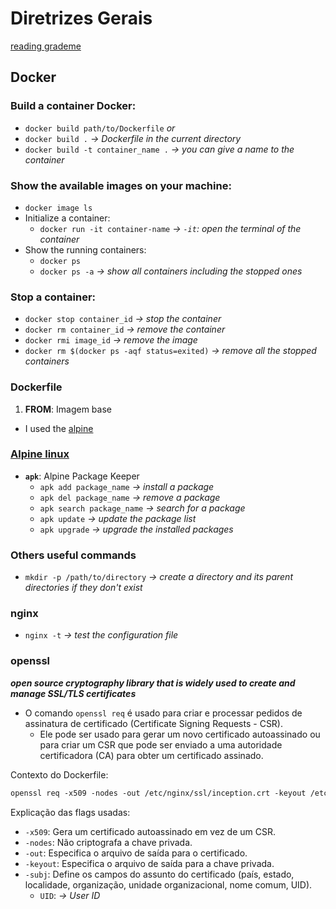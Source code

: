 # Diretrizes Gerais

[reading grademe](https://tuto.grademe.fr/inception/#mariadb)

## Docker

### Build a container Docker:
- `docker build path/to/Dockerfile` *or*
- `docker build .` *-> Dockerfile in the current directory*
- `docker build -t container_name .` *-> you can give a name to the container*

### Show the available images on your machine:
- `docker image ls`
- Initialize a container:
  - `docker run -it container-name` *-> `-it`: open the terminal of the container*
- Show the running containers:
  - `docker ps`
  - `docker ps -a` *-> show all containers including the stopped ones*

### Stop a container:
- `docker stop container_id` *-> stop the container*
- `docker rm container_id` *-> remove the container*
- `docker rmi image_id` *-> remove the image*
- `docker rm $(docker ps -aqf status=exited)` *-> remove all the stopped containers*
  
### Dockerfile
1. **FROM**: Imagem base
 - I used the [alpine](https://alpinelinux.org/releases/)


### [Alpine linux](https://docs.alpinelinux.org/user-handbook/0.1a/Working/apk.html)
- **`apk`**: Alpine Package Keeper
  - `apk add package_name` *-> install a package*
  - `apk del package_name` *-> remove a package*
  - `apk search package_name` *-> search for a package*
  - `apk update` *-> update the package list*
  - `apk upgrade` *-> upgrade the installed packages*

### Others useful commands
- `mkdir -p /path/to/directory` *-> create a directory and its parent directories if they don't exist*

### nginx
- `nginx -t` *-> test the configuration file*

### openssl
***open source cryptography library that is widely used to create and manage SSL/TLS certificates***
- O comando `openssl req` é usado para criar e processar pedidos de assinatura de certificado (Certificate Signing Requests - CSR). 
  - Ele pode ser usado para gerar um novo certificado autoassinado ou para criar um CSR que pode ser enviado a uma autoridade certificadora (CA) para obter um certificado assinado.

Contexto do Dockerfile:

```dockerfile
openssl req -x509 -nodes -out /etc/nginx/ssl/inception.crt -keyout /etc/nginx/ssl/inception.key -subj "/C=FR/ST=IDF/L=Paris/O=42/OU=42/CN=login.42.fr/UID=login"
```

Explicação das flags usadas:
- `-x509`: Gera um certificado autoassinado em vez de um CSR.
- `-nodes`: Não criptografa a chave privada.
- `-out`: Especifica o arquivo de saída para o certificado.
- `-keyout`: Especifica o arquivo de saída para a chave privada.
- `-subj`: Define os campos do assunto do certificado (país, estado, localidade, organização, unidade organizacional, nome comum, UID).
  - `UID`: *-> User ID*